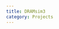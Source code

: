 ```yaml
---
title: DRAMsim3
category: Projects
---
```



<div id="github"></div>
<script>
getText("https://raw.githubusercontent.com/WheatBeer/posts/master/projects/DRAMsim3.md");
</script>

